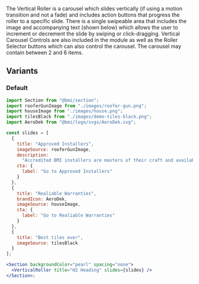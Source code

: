 The Vertical Roller is a carousel which slides vertically (if using a motion transition and not a fade) and includes action buttons that progress the roller to a specific slide. There is a single swipeable area that includes the image and accompanying text (shown below) which allows the user to increment or decrement the slide by swiping or click-dragging. Vertical Carousel Controls are also included in the module as well as the Roller Selector buttons which can also control the carousel. The carousel may contain between 2 and 6 items.

## Variants

### Default

```jsx
import Section from "@bmi/section";
import rooferGunImage from "./images/roofer-gun.png";
import houseImage from "./images/house.png";
import tilesBlack from "./images/demo-tiles-black.png";
import AeroDek from "@bmi/logo/svgs/AeroDek.svg";

const slides = [
  {
    title: "Approved Installers",
    imageSource: rooferGunImage,
    description:
      "Accredited BMI installers are masters of their craft and available all over Norway.",
    cta: {
      label: "Go to Approved Installers"
    }
  },
  {
    title: "Realiable Warranties",
    brandIcon: AeroDek,
    imageSource: houseImage,
    cta: {
      label: "Go to Realiable Warranties"
    }
  },
  {
    title: "Best tiles ever",
    imageSource: tilesBlack
  }
];

<Section backgroundColor="pearl" spacing="none">
  <VerticalRoller title="H2 Heading" slides={slides} />
</Section>;
```
